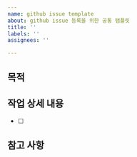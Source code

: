 ```yaml
---
name: github issue template
about: github issue 등록을 위한 공통 탬플릿
title: ''
labels: ''
assignees: ''

---
```


## 목적
>
## 작업 상세 내용
- [ ] 
## 참고 사항
